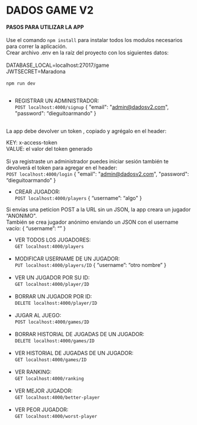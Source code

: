 # DADOS GAME V2<br>
#### PASOS PARA UTILIZAR LA APP<br>

Use el comando `npm install` para instalar todos los modulos necesarios para correr la aplicación.<br> 
Crear archivo .env en la raíz del proyecto con los siguientes datos:<br><br>
DATABASE_LOCAL=localhost:27017/game<br>
JWTSECRET=Maradona
<br><br>
`npm run dev`
<br><br>

- REGISTRAR UN ADMINISTRADOR:<br>
`POST localhost:4000/signup`
{
"email": "admin@dadosv2.com",
"password": “dieguitoarmando"
}
<br>
La app debe devolver un token , copiado y agrégalo en el header:<br>

KEY: x-access-token<br>
VALUE: el valor del token generado<br>
<br>
Si ya registraste un administrador puedes iniciar sesión también te devolverá el token para agregar en el header:<br>
`POST localhost:4000/login`
{
"email": "admin@dadosv2.com",
"password": “dieguitoarmando"
}

- CREAR JUGADOR:<br>
`POST localhost:4000/players`
{
“username”: “algo"
}

Si envias una peticion POST a la URL sin un JSON, la app creara un jugador “ANONIMO".<br>
También se crea jugador anónimo enviando un JSON con el username vacío: 
{
“username”: “”
}

- VER TODOS LOS JUGADORES:<br>
`GET localhost:4000/players`
<br><br>
- MODIFICAR USERNAME DE UN JUGADOR:<br>
`PUT localhost:4000/players/ID`
{
“username”: “otro nombre”
}
<br><br>
- VER UN JUGADOR POR SU ID:<br>
`GET localhost:4000/player/ID`
<br><br>
- BORRAR UN JUGADOR POR ID:<br>
`DELETE localhost:4000/player/ID`
<br><br>
- JUGAR AL JUEGO:<br>
`POST localhost:4000/games/ID`
<br><br>
- BORRAR HISTORIAL DE JUGADAS DE UN JUGADOR: <br>
`DELETE localhost:4000/games/ID`
<br><br>
- VER HISTORIAL DE JUGADAS DE UN JUGADOR:<br>
`GET localhost:4000/games/ID`
<br><br>
- VER RANKING: <br>
`GET localhost:4000/ranking`
<br><br>
- VER MEJOR JUGADOR:<br>
`GET localhost:4000/better-player`
<br><br>
- VER PEOR JUGADOR:<br>
`GET localhost:4000/worst-player`
<br><br><br>